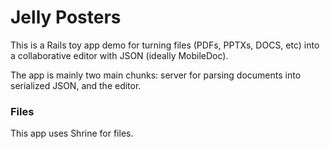 # Jelly Posters
This is a Rails toy app demo for turning files (PDFs, PPTXs, DOCS, etc) into a collaborative editor with JSON (ideally MobileDoc). 

The app is mainly two main chunks: server for parsing documents into serialized JSON, and the editor.


### Files
This app uses Shrine for files.